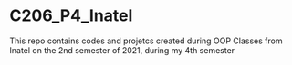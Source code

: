 # C206_P4_Inatel
This repo contains codes and projetcs created during OOP Classes from Inatel on the 2nd semester of 2021, during my 4th semester

